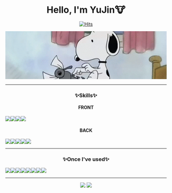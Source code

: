 <div align="center">
  <h1>Hello, I'm YuJin🐮</h1>
  
  [![Hits](https://hits.seeyoufarm.com/api/count/incr/badge.svg?url=https%3A%2F%2Fgithub.com%2Fjino030%2Fhit-counter&count_bg=%235EB6B4&title_bg=%232C5168&icon=waze.svg&icon_color=%23E7E7E7&title=hits&edge_flat=false)](https://github.com/jino030)

  <img src="https://github.com/jino030/jino030/blob/main/img/img1.gif" style="width:100vw; height: 150px; object-fit: cover;"/>
  
  
  ---
  ### ✨Skills✨
  
  #### FRONT
  <div style="display:flex;">
    <img src="https://img.shields.io/badge/HTML-red?style=for-the-badge&logo=HTML5&logoColor=white"/>
    <img src="https://img.shields.io/badge/CSS-blue?style=for-the-badge&logo=css3&logoColor=white"/>
    <img src="https://img.shields.io/badge/JavaScript-F7D358?style=for-the-badge&logo=javascript&logoColor=white"/>
    <img src="https://img.shields.io/badge/JQuery-0769ad?style=for-the-badge&logo=jquery&logoColor=white"/>
  </div>
  
  #### BACK
  <div style="display:flex;">
    <img src="https://img.shields.io/badge/JAVA-007396?style=for-the-badge&logo=java&logoColor=white"/>
    <img src="https://img.shields.io/badge/Spring-6DB33F?style=for-the-badge&logo=spring&logoColor=white"/>
    <img src="https://img.shields.io/badge/SpringBoot-6DB33F?style=for-the-badge&logo=springboot&logoColor=white"/>
    <img src="https://img.shields.io/badge/Thymeleaf-005F0F?style=for-the-badge&logo=thymeleaf&logoColor=white"/>
    <img src="https://img.shields.io/badge/Oracle-F80000?style=for-the-badge&logo=oracle&logoColor=white"/>
  </div>
  
  ---
  
  ### ✨Once I've used✨
  <div style="display:flex;">
    <img src="https://img.shields.io/badge/Git-F05032?style=for-the-badge&logo=git&logoColor=white"/>
    <img src="https://img.shields.io/badge/Linux-FCC624?style=for-the-badge&logo=linux&logoColor=white"/>
    <img src="https://img.shields.io/badge/Vue.js-4FC08D?style=for-the-badge&logo=vuedotjs&logoColor=white"/>
    <img src="https://img.shields.io/badge/Spring Security-6DB33F?style=for-the-badge&logo=springsecurity&logoColor=white"/>
    <img src="https://img.shields.io/badge/MySQL-4479A1?style=for-the-badge&logo=mysql&logoColor=white"/>
    <br>
    <img src="https://img.shields.io/badge/Docker-2496ED?style=for-the-badge&logo=docker&logoColor=white"/>
    <img src="https://img.shields.io/badge/Amazon EC2-FF9900?style=for-the-badge&logo=amazonec2&logoColor=white"/>
    <img src="https://img.shields.io/badge/Jenkins-D24939?style=for-the-badge&logo=jenkins&logoColor=white"/>
  </div>
  
  ---
  
  <span>
    <img src="https://github-readme-stats.vercel.app/api/top-langs/?username=jino030&exclude_repo=dkssud8150.github.io&layout=compact&theme=tokyonight" height="180px" />
  </span>
  <span>
    <img src="https://github-readme-stats.vercel.app/api?username=jino030&theme=tokyonight&show_icons=true" height="180px" />
  </span>
</div>



<!--
### Hi there 👋
**jino030/jino030** is a ✨ _special_ ✨ repository because its `README.md` (this file) appears on your GitHub profile.

Here are some ideas to get you started:

- 🔭 I’m currently working on ...
- 🌱 I’m currently learning ...
- 👯 I’m looking to collaborate on ...
- 🤔 I’m looking for help with ...
- 💬 Ask me about ...
- 📫 How to reach me: ...
- 😄 Pronouns: ...
- ⚡ Fun fact: ...
-->
